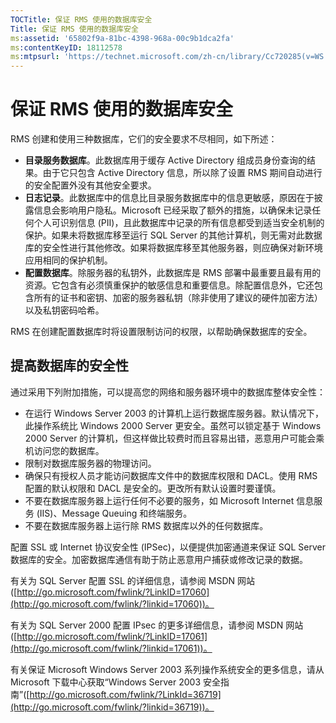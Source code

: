 ```yaml
---
TOCTitle: 保证 RMS 使用的数据库安全
Title: 保证 RMS 使用的数据库安全
ms:assetid: '65802f9a-81bc-4398-968a-00c9b1dca2fa'
ms:contentKeyID: 18112578
ms:mtpsurl: 'https://technet.microsoft.com/zh-cn/library/Cc720285(v=WS.10)'
---
```


保证 RMS 使用的数据库安全
=========================

RMS 创建和使用三种数据库，它们的安全要求不尽相同，如下所述：

-   **目录服务数据库**。此数据库用于缓存 Active Directory 组成员身份查询的结果。由于它只包含 Active Directory 信息，所以除了设置 RMS 期间自动进行的安全配置外没有其他安全要求。
-   **日志记录**。此数据库中的信息比目录服务数据库中的信息更敏感，原因在于披露信息会影响用户隐私。Microsoft 已经采取了额外的措施，以确保未记录任何个人可识别信息 (PII)，且此数据库中记录的所有信息都受到适当安全机制的保护。如果未将数据库移至运行 SQL Server 的其他计算机，则无需对此数据库的安全性进行其他修改。如果将数据库移至其他服务器，则应确保对新环境应用相同的保护机制。
-   **配置数据库**。除服务器的私钥外，此数据库是 RMS 部署中最重要且最有用的资源。它包含有必须慎重保护的敏感信息和重要信息。除配置信息外，它还包含所有的证书和密钥、加密的服务器私钥（除非使用了建议的硬件加密方法）以及私钥密码哈希。

RMS 在创建配置数据库时将设置限制访问的权限，以帮助确保数据库的安全。

提高数据库的安全性
------------------

通过采用下列附加措施，可以提高您的网络和服务器环境中的数据库整体安全性：

-   在运行 Windows Server 2003 的计算机上运行数据库服务器。默认情况下，此操作系统比 Windows 2000 Server 更安全。虽然可以锁定基于 Windows 2000 Server 的计算机，但这样做比较费时而且容易出错，恶意用户可能会乘机访问您的数据库。
-   限制对数据库服务器的物理访问。
-   确保只有授权人员才能访问数据库文件中的数据库权限和 DACL。使用 RMS 配置的默认权限和 DACL 是安全的。更改所有默认设置时要谨慎。
-   不要在数据库服务器上运行任何不必要的服务，如 Microsoft Internet 信息服务 (IIS)、Message Queuing 和终端服务。
-   不要在数据库服务器上运行除 RMS 数据库以外的任何数据库。

配置 SSL 或 Internet 协议安全性 (IPSec)，以便提供加密通道来保证 SQL Server 数据库的安全。加密数据库通信有助于防止恶意用户捕获或修改记录的数据。

有关为 SQL Server 配置 SSL 的详细信息，请参阅 MSDN 网站 ([http://go.microsoft.com/fwlink/?LinkID=17060](http://go.microsoft.com/fwlink/?linkid=17060))。

有关为 SQL Server 2000 配置 IPsec 的更多详细信息，请参阅 MSDN 网站 ([http://go.microsoft.com/fwlink/?LinkID=17061](http://go.microsoft.com/fwlink/?linkid=17061))。

有关保证 Microsoft Windows Server 2003 系列操作系统安全的更多信息，请从 Microsoft 下载中心获取“Windows Server 2003 安全指南”([http://go.microsoft.com/fwlink/?LinkId=36719](http://go.microsoft.com/fwlink/?linkid=36719))。
